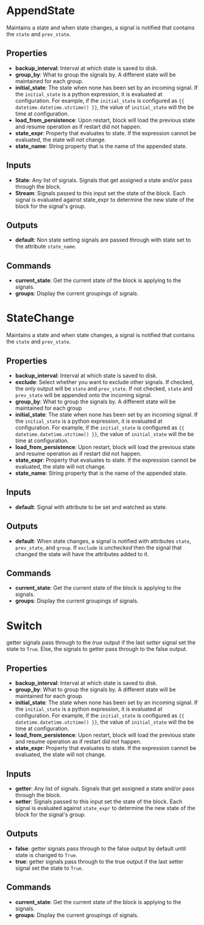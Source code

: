 AppendState
===========
Maintains a state and when state changes, a signal is notified that contains the `state` and `prev_state`.

Properties
----------
- **backup_interval**: Interval at which state is saved to disk.
- **group_by**: What to group the signals by. A different state will be maintained for each group.
- **initial_state**: The state when none has been set by an incoming signal. If the `initial_state` is a python expression, it is evaluated at configuration. For example, if the `initial_state` is configured as `{{ datetime.datetime.utctime() }}`, the value of `initial_state` will the be time at configuration.
- **load_from_persistence**: Upon restart, block will load the previous state and resume operation as if restart did not happen.
- **state_expr**: Property that evaluates to state. If the expression cannot be evaluated, the state will not change.
- **state_name**: String property that is the name of the appended state.

Inputs
------
- **State**: Any list of signals. Signals that get assigned a state and/or pass through the block.
- **Stream**: Signals passed to this input set the state of the block. Each signal is evaluated against state_expr to determine the new state of the block for the signal's group.

Outputs
-------
- **default**: Non state setting signals are passed through with state set to the attribute `state_name`.

Commands
--------
- **current_state**: Get the current state of the block is applying to the signals.
- **groups**: Display the current groupings of signals.

StateChange
===========
Maintains a state and when state changes, a signal is notified that contains the `state` and `prev_state`.

Properties
----------
- **backup_interval**: Interval at which state is saved to disk.
- **exclude**: Select whether you want to exclude other signals. If checked, the only output will be `state` and `prev_state`. If not checked, `state` and `prev_state` will be appended onto the incoming signal.
- **group_by**: What to group the signals by. A different state will be maintained for each group
- **initial_state**: The state when none has been set by an incoming signal. If the `initial_state` is a python expression, it is evaluated at configuration. For example, if the `initial_state` is configured as `{{ datetime.datetime.utctime() }}`, the value of `initial_state` will the be time at configuration.
- **load_from_persistence**: Upon restart, block will load the previous state and resume operation as if restart did not happen.
- **state_expr**: Property that evaluates to state. If the expression cannot be evaluated, the state will not change.
- **state_name**: String property that is the name of the appended state.

Inputs
------
- **default**: Signal with attribute to be set and watched as state.

Outputs
-------
- **default**: When state changes, a signal is notified with attributes `state`, `prev_state`, and `group`. If `exclude` is _unchecked_ then the signal that changed the state will have the attributes added to it.

Commands
--------
- **current_state**: Get the current state of the block is applying to the signals.
- **groups**: Display the current groupings of signals.

Switch
======
getter signals pass through to the *true* output if the last *setter* signal set the state to `True`. Else, the signals to getter pass through to the false output.

Properties
----------
- **backup_interval**: Interval at which state is saved to disk.
- **group_by**: What to group the signals by. A different state will be maintained for each group.
- **initial_state**: The state when none has been set by an incoming signal. If the `initial_state` is a python expression, it is evaluated at configuration. For example, if the `initial_state` is configured as `{{ datetime.datetime.utctime() }}`, the value of `initial_state` will the be time at configuration.
- **load_from_persistence**: Upon restart, block will load the previous state and resume operation as if restart did not happen.
- **state_expr**: Property that evaluates to state. If the expression cannot be evaluated, the state will not change.

Inputs
------
- **getter**: Any list of signals. Signals that get assigned a state and/or pass through the block.
- **setter**: Signals passed to this input set the state of the block. Each signal is evaluated against `state_expr` to determine the new state of the block for the signal's group.

Outputs
-------
- **false**: getter signals pass through to the false output by default until state is changed to `True`.
- **true**: getter signals pass through to the true output if the last setter signal set the state to `True`.

Commands
--------
- **current_state**: Get the current state of the block is applying to the signals.
- **groups**: Display the current groupings of signals.

